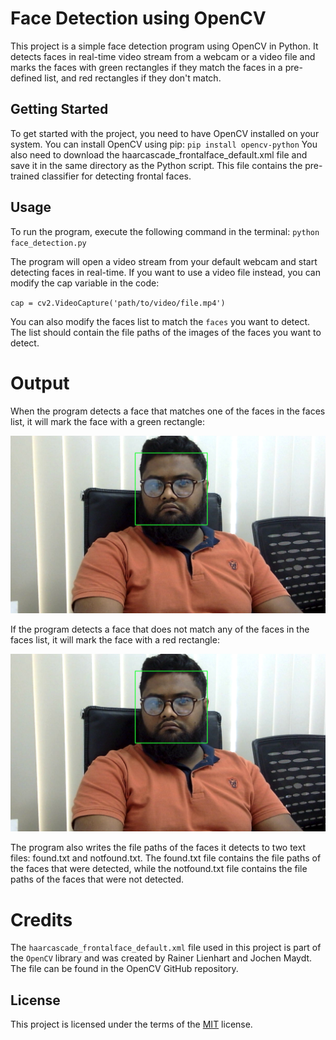 # Face Detection using OpenCV
This project is a simple face detection program using OpenCV in Python. It detects faces in real-time video stream from a webcam or a video file and marks the faces with green rectangles if they match the faces in a pre-defined list, and red rectangles if they don't match.

## Getting Started
To get started with the project, you need to have OpenCV installed on your system. You can install OpenCV using pip:
`pip install opencv-python`
You also need to download the haarcascade_frontalface_default.xml file and save it in the same directory as the Python script. This file contains the pre-trained classifier for detecting frontal faces.

## Usage
To run the program, execute the following command in the terminal:
`python face_detection.py`

The program will open a video stream from your default webcam and start detecting faces in real-time. If you want to use a video file instead, you can modify the cap variable in the code:

`cap = cv2.VideoCapture('path/to/video/file.mp4')`

You can also modify the faces list to match the `faces` you want to detect. The list should contain the file paths of the images of the faces you want to detect.

# Output
When the program detects a face that matches one of the faces in the faces list, it will mark the face with a green rectangle:

<img src="output/Screenshot 2023-03-30 at 12.13.58 PM.png">

If the program detects a face that does not match any of the faces in the faces list, it will mark the face with a red rectangle:

<img src="output/Screenshot 2023-03-30 at 12.13.58 PM.png">

The program also writes the file paths of the faces it detects to two text files: found.txt and notfound.txt. The found.txt file contains the file paths of the faces that were detected, while the notfound.txt file contains the file paths of the faces that were not detected.


# Credits
The `haarcascade_frontalface_default.xml` file used in this project is part of the `OpenCV` library and was created by Rainer Lienhart and Jochen Maydt. The file can be found in the OpenCV GitHub repository.


## License

This project is licensed under the terms of the [MIT](https://choosealicense.com/licenses/mit/) license.

